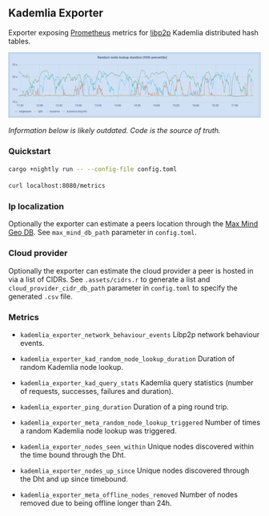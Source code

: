 ## Kademlia Exporter

Exporter exposing [Prometheus](https://prometheus.io/) metrics for
[libp2p](https://github.com/libp2p/) Kademlia distributed hash tables.


![Sample Graph](./.assets/random-node-lookup.png)


*Information below is likely outdated. Code is the source of truth.*


### Quickstart

```bash
cargo +nightly run -- --config-file config.toml

curl localhost:8080/metrics
```


### Ip localization

Optionally the exporter can estimate a peers location through the [Max Mind Geo
DB](https://dev.maxmind.com/geoip/geoip2/geolite2/#Autonomous_System_Numbers).
See `max_mind_db_path` parameter in `config.toml`.


### Cloud provider

Optionally the exporter can estimate the cloud provider a peer is hosted in via
a list of CIDRs. See `.assets/cidrs.r` to generate a list and
`cloud_provider_cidr_db_path` parameter in `config.toml` to specify the
generated `.csv` file.


### Metrics

- `kademlia_exporter_network_behaviour_events` Libp2p network behaviour events.

- `kademlia_exporter_kad_random_node_lookup_duration` Duration of random Kademlia node lookup.

- `kademlia_exporter_kad_query_stats` Kademlia query statistics (number of requests, successes, failures and duration).

- `kademlia_exporter_ping_duration` Duration of a ping round trip.

- `kademlia_exporter_meta_random_node_lookup_triggered` Number of times a random Kademlia node lookup was triggered.

- `kademlia_exporter_nodes_seen_within` Unique nodes discovered within the time bound through the Dht.

- `kademlia_exporter_nodes_up_since` Unique nodes discovered through the Dht and up since timebound.

- `kademlia_exporter_meta_offline_nodes_removed` Number of nodes removed due to being offline longer than 24h.
